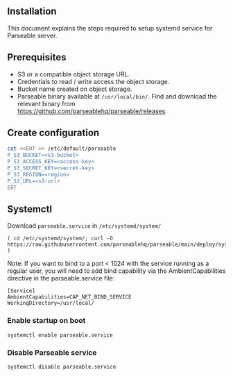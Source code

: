 ## Installation

This document explains the steps required to setup systemd service for Parseable server.

## Prerequisites

- S3 or a compatible object storage URL.
- Credentials to read / write access the object storage.
- Bucket name created on object storage.
- Parseable binary available at `/usr/local/bin/`. Find and download the relevant binary from https://github.com/parseablehq/parseable/releases.

## Create configuration

```sh
cat <<EOT >> /etc/default/parseable
P_S3_BUCKET=<s3-bucket>
P_S3_ACCESS_KEY=<access-key>
P_S3_SECRET_KEY=<secret-key>
P_S3_REGION=<region>
P_S3_URL=<s3-url>
EOT
```

## Systemctl

Download `parseable.service` in  `/etc/systemd/system/`
```
( cd /etc/systemd/system/; curl -O https://raw.githubusercontent.com/parseablehq/parseable/main/deploy/systemd/parseable.service )
```

Note: If you want to bind to a port < 1024 with the service running as a regular user, you will need to add bind capability via the AmbientCapabilities directive in the parseable.service file:

```
[Service]
AmbientCapabilities=CAP_NET_BIND_SERVICE
WorkingDirectory=/usr/local/
```

### Enable startup on boot
```
systemctl enable parseable.service
```

### Disable Parseable service
```
systemctl disable parseable.service
```
